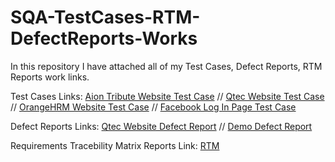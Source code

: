 # SQA-TestCases-RTM-DefectReports-Works

In this repository I have attached all of my Test Cases, Defect Reports, RTM Reports work links.

Test Cases Links:
[Aion Tribute Website Test Case](https://docs.google.com/spreadsheets/d/1iCeCMpGmYNfzVuoewE8cBRSDacS0XC9oykBJqgZdUco/edit?usp=sharing) //
[Qtec Website Test Case](https://docs.google.com/spreadsheets/d/1RrLT4BTvanfGtOK_25T89_1EB5hDOOx_h5152OV18C8/edit#gid=0) //
[OrangeHRM Website Test Case](https://docs.google.com/spreadsheets/d/1OjAHiQ-w-0d2x-kNbzBYY2mrcRGnR9cGVRoBj19smLk/edit#gid=1160708872) //
[Facebook Log In Page Test Case](https://docs.google.com/spreadsheets/d/1URfBBwbH9_B0YCa_Y5bHfJTbUY-MJ2BfBXBVSo0qdzA/edit#gid=0)

Defect Reports Links:
[Qtec Website Defect Report](https://docs.google.com/spreadsheets/d/1GdzB8_Gt843HReK51oMohKEY_uZT_Ka186NfZYzsE2Q/edit#gid=0) //
[Demo Defect Report](https://docs.google.com/spreadsheets/d/1GdzB8_Gt843HReK51oMohKEY_uZT_Ka186NfZYzsE2Q/edit#gid=0)

Requirements Tracebility Matrix Reports Link:
[RTM](https://docs.google.com/spreadsheets/d/1JpRjTEPo75pMSrxjq9n1DiW2_EELjkxGXcRTplrwIg8/edit#gid=0)

